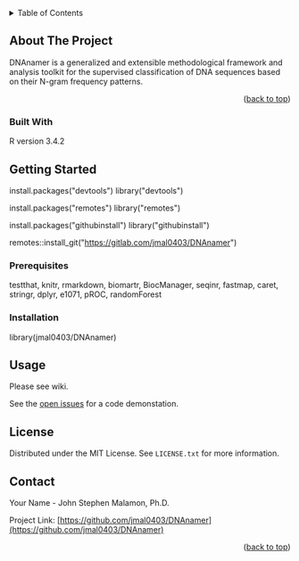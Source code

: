<a name="readme-top"></a>
<!--
*** DNAnamer: DNA N-gram analysis framework
*** John Stephen Malamon, Ph.D.
-->

<!-- TABLE OF CONTENTS -->
<details>
  <summary>Table of Contents</summary>
  <ol>
    <li>
      <a href="#about-the-project">About The Project</a>
      <ul>
        <li><a href="#built-with">Built With</a></li>
      </ul>
    </li>
    <li>
      <a href="#getting-started">Getting Started</a>
      <ul>
        <li><a href="#prerequisites">Prerequisites</a></li>
        <li><a href="#installation">Installation</a></li>
      </ul>
    </li>
    <li><a href="#usage">Usage</a></li>
    <li><a href="#license">License</a></li>
    <li><a href="#contact">Contact</a></li>
  </ol>
</details>



<!-- ABOUT THE PROJECT -->
## About The Project
 

DNAnamer is a generalized and extensible methodological framework and analysis toolkit for the supervised classification of DNA sequences based on their N-gram frequency patterns.


<p align="right">(<a href="#readme-top">back to top</a>)</p>


### Built With

R version 3.4.2


<!-- GETTING STARTED -->
## Getting Started

install.packages("devtools")
library("devtools")

install.packages("remotes")
library("remotes")

install.packages("githubinstall")
library("githubinstall")

remotes::install_git("https://gitlab.com/jmal0403/DNAnamer")

### Prerequisites

testthat, knitr, rmarkdown, biomartr, BiocManager, seqinr, fastmap, caret, stringr, dplyr, e1071, pROC, randomForest

### Installation

library(jmal0403/DNAnamer)

<!-- USAGE EXAMPLES -->

## Usage

Please see wiki. 

See the [open issues](https://github.com/jmal0403/DNAnamer/issues) for a code demonstation.


<!-- LICENSE -->
## License

Distributed under the MIT License. See `LICENSE.txt` for more information.


<!-- CONTACT -->
## Contact

Your Name - John Stephen Malamon, Ph.D.

Project Link: [https://github.com/jmal0403/DNAnamer](https://github.com/jmal0403/DNAnamer)

<p align="right">(<a href="#readme-top">back to top</a>)</p>



